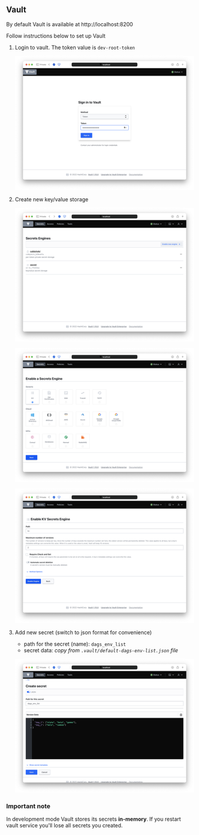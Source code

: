 
## Vault

By default Vault is available at http://localhost:8200

Follow instructions below to set up Vault

 1. Login to vault. The token value is `dev-root-token`

    ![Login Form](https://github.com/makushenk/airflow-multi-env/blob/master/__static__/vault-login.png?raw=true)

 2. Create new key/value storage
 
    ![Secrets Engines](https://github.com/makushenk/airflow-multi-env/blob/master/__static__/vault-enable-new-engine.png?raw=true)
 
    ![KV Engine](https://github.com/makushenk/airflow-multi-env/blob/master/__static__/vault-new-kv-engine.png?raw=true)
    
    ![KV Engine Settings](https://github.com/makushenk/airflow-multi-env/blob/master/__static__/vault-kv-engine-settings.png?raw=true)

 3. Add new secret (switch to json format for convenience)

    - path for the secret (name): `dags_env_list`
    - secret data: *copy from `.vault/default-dags-env-list.json` file* 
        
    ![Secret Data](https://github.com/makushenk/airflow-multi-env/blob/master/__static__/vault-secret-data.png?raw=true)

### Important note

In development mode Vault stores its secrets **in-memory**. If you restart vault service you'll lose all secrets you created.
